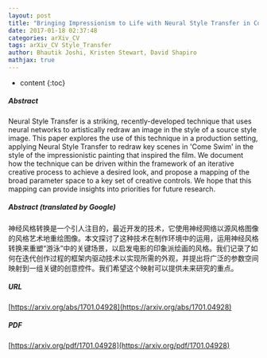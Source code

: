```yaml
---
layout: post
title: "Bringing Impressionism to Life with Neural Style Transfer in Come Swim"
date: 2017-01-18 02:37:48
categories: arXiv_CV
tags: arXiv_CV Style_Transfer
author: Bhautik Joshi, Kristen Stewart, David Shapiro
mathjax: true
---
```


* content
{:toc}

##### Abstract
Neural Style Transfer is a striking, recently-developed technique that uses neural networks to artistically redraw an image in the style of a source style image. This paper explores the use of this technique in a production setting, applying Neural Style Transfer to redraw key scenes in 'Come Swim' in the style of the impressionistic painting that inspired the film. We document how the technique can be driven within the framework of an iterative creative process to achieve a desired look, and propose a mapping of the broad parameter space to a key set of creative controls. We hope that this mapping can provide insights into priorities for future research.

##### Abstract (translated by Google)
神经风格转换是一个引人注目的，最近开发的技术，它使用神经网络以源风格图像的风格艺术地重绘图像。本文探讨了这种技术在制作环境中的运用，运用神经风格转换来重塑“游泳”中的关键场景，以启发电影的印象派绘画的风格。我们记录了如何在迭代创作过程的框架内驱动技术以实现所需的外观，并提出将广泛的参数空间映射到一组关键的创意控件。我们希望这个映射可以提供未来研究的重点。

##### URL
[https://arxiv.org/abs/1701.04928](https://arxiv.org/abs/1701.04928)

##### PDF
[https://arxiv.org/pdf/1701.04928](https://arxiv.org/pdf/1701.04928)

